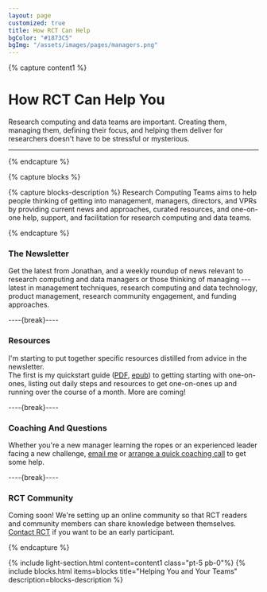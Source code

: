 ```yaml
---
layout: page
customized: true
title: How RCT Can Help
bgColor: "#1873C5"
bgImg: "/assets/images/pages/managers.png"
---
```


{% capture content1 %}

# How RCT Can Help You

Research computing and data teams are important.  Creating them, managing them, defining their focus, 
and helping them deliver for researchers doesn't have to be stressful or mysterious.

<hr>

{% endcapture %}

{% capture blocks %}


{% capture blocks-description %}
Research Computing Teams aims to help people thinking of getting into management, managers, directors, and VPRs by providing current news and approaches, curated resources, and one-on-one help, support, and
facilitation for research computing and data teams.

{% endcapture %}

### The Newsletter

Get the latest from Jonathan, and a weekly roundup of news relevant to research computing
and data managers or those thinking of managing --- latest in management techniques, 
research computing and data technology, product management, research community engagement, 
and funding approaches.

----{break}----

### Resources

I'm starting to put together specific resources distilled from advice in the newsletter.  
The first is my quickstart guide ([PDF](/assets/pdfs/howto-one-on-ones.pdf), [epub](/assets/pdfs/howto-one-on-ones.epub)) to getting starting with one-on-ones, listing out daily steps and resources to get one-on-ones up and running over the course of a month.  More are coming!

----{break}----

### Coaching And Questions

Whether you're a new manager learning the ropes or an
experienced leader facing a new challenge, 
[email me](mailto:jonathan@researchcomputingteams.org) or 
[arrange a quick coaching call](https://calendly.com/jonathandursi/coaching-questions)
to get some help.

----{break}----

### RCT Community

Coming soon! We're setting up an online community so that RCT
readers and community members can share knowledge between themselves.
[Contact RCT](mailto:jonathan@researchcomputingteams.org) if you want
to be an early participant.

{% endcapture %}


<!-- Layout -->

{% include light-section.html content=content1 class="pt-5 pb-0"%}
{% include blocks.html
  items=blocks
  title="Helping You and Your Teams"
  description=blocks-description
%}
<!-- {% include dark-section.html content=content2 %} -->
